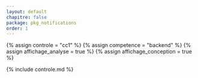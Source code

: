```yaml
---
layout: default
chapitre: false
package: pkg_notifications
order: 1
---
```


{% assign controle = "cc1" %}
{% assign competence = "backend" %}
{% assign affichage_analyse = true %}
{% assign affichage_conception = true %}

{% include controle.md %}